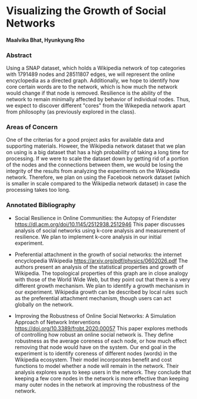 # Visualizing the Growth of Social Networks
#### Maalvika Bhat, Hyunkyung Rho

### Abstract
Using a SNAP dataset, which holds a Wikipedia network of top categories with 1791489 nodes and 28511807 edges, we will represent the online encyclopedia as a directed graph. 
Additionally, we hope to identify how core certain words are to the network, which is how much the network would change if that node is removed. Resilience is the ability of the network to remain minimally affected by behavior of individual nodes. Thus, we expect to discover different "cores" from the Wikepedia network apart from philosophy (as previously explored in the class).

### Areas of Concern
One of the criterias for a good project asks for available data and supporting materials. Howeer, the Wikipedia network dataset that we plan on using is a big dataset that has a high probability of taking a long time for processing. If we were to scale the dataset down by getting rid of a portion of the nodes and the connections between them, we would be losing the integrity of the results from analyzing the experiments on the Wikipedia network. Therefore, we plan on using the Facebook network dataset (which is smaller in scale compared to the Wikipedia network dataset) in case the processing takes too long. 

### Annotated Bibliography 
- Social Resilience in Online Communities: the Autopsy of Friendster 
https://dl.acm.org/doi/10.1145/2512938.2512946
This paper discusses analysis of social networks using k-core analysis and measurement of resilience. We plan to implement k-core analysis in our initial experiment. 
 
- Preferential attachment in the growth of social networks: the internet encyclopedia Wikipedia 
https://arxiv.org/pdf/physics/0602026.pdf
The authors present an analysis of the statistical properties and growth of Wikipedia. The topological properties of this graph are in close analogy with those of the World Wide Web, but they point out that there is a very different growth mechanism. We plan to identify a growth mechanism in our experiment. 
Wikipedia growth can be described by local rules such as the preferential attachment mechanism, though users can act globally on the network. 
 
- Improving the Robustness of Online Social Networks: A Simulation Approach of Network Interventions 
https://doi.org/10.3389/frobt.2020.00057 
This paper explores methods of controlling how robust an online social network is. 
They define robustness as the average coreness of each node, or how much effect removing that node would have on the system. Our end goal in the experiment is to identify coreness of different nodes (words) in the Wikipedia ecosystem.
Their model incorporates benefit and cost functions to model whether a node will remain in the network. Their analysis explores ways to keep users in the network. 
They conclude that keeping a few core nodes in the network is more effective than keeping many outer nodes in the network at improving the robustness of the network. 
